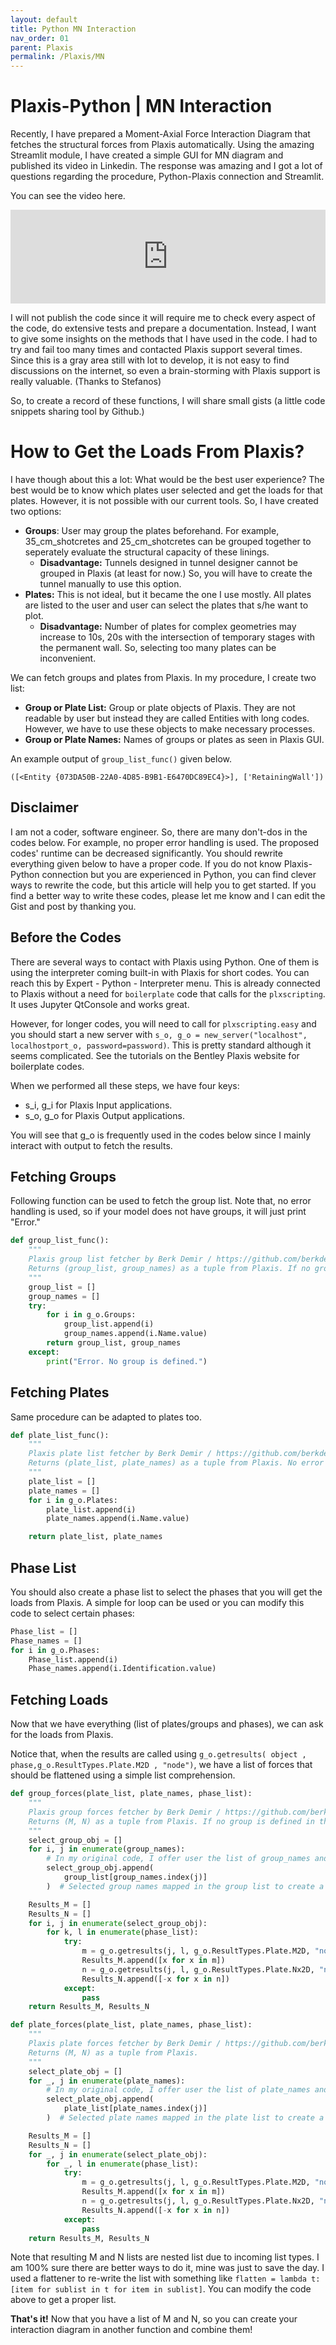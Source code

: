 ```yaml
---
layout: default
title: Python MN Interaction
nav_order: 01
parent: Plaxis
permalink: /Plaxis/MN
---
```

# Plaxis-Python | MN Interaction

Recently, I have prepared a Moment-Axial Force Interaction Diagram that fetches the structural forces from Plaxis automatically. Using the amazing Streamlit module, I have created a simple GUI for MN diagram and published its video in Linkedin. The response was amazing and I got a lot of questions regarding the procedure, Python-Plaxis connection and Streamlit.

You can see the video here.

<iframe width="100%" src="https://www.youtube.com/embed/SiaGWH5RICI" title="YouTube video player" frameborder="0" allow="accelerometer; autoplay; clipboard-write; encrypted-media; gyroscope; picture-in-picture; web-share" allowfullscreen></iframe>

I will not publish the code since it will require me to check every aspect of the code, do extensive tests and prepare a documentation. Instead, I want to give some insights on the methods that I have used in the code. I had to try and fail too many times and contacted Plaxis support several times. Since this is a gray area still with lot to develop, it is not easy to find discussions on the internet, so even a brain-storming with Plaxis support is really valuable. (Thanks to Stefanos)

So, to create a record of these functions, I will share small gists (a little code snippets sharing tool by Github.)

# How to Get the Loads From Plaxis?

I have though about this a lot: What would be the best user experience? The best would be to know which plates user selected and get the loads for that plates. However, it is not possible with our current tools. So, I have created two options:

- **Groups**: User may group the plates beforehand. For example, 35_cm_shotcretes and 25_cm_shotcretes can be grouped together to seperately evaluate the structural capacity of these linings.
    - **Disadvantage:** Tunnels designed in tunnel designer cannot be grouped in Plaxis (at least for now.) So, you will have to create the tunnel manually to use this option.
- **Plates:** This is not ideal, but it became the one I use mostly. All plates are listed to the user and user can select the plates that s/he want to plot.
    - **Disadvantage:** Number of plates for complex geometries may increase to 10s, 20s with the intersection of temporary stages with the permanent wall. So, selecting too many plates can be inconvenient.

We can fetch groups and plates from Plaxis. In my procedure, I create two list:

- **Group or Plate List:** Group or plate objects of Plaxis. They are not readable by user but instead they are called Entities with long codes. However, we have to use these objects to make necessary processes.
- **Group or Plate Names:** Names of groups or plates as seen in Plaxis GUI.

An example output of `group_list_func()` given below.

`([<Entity {073DA50B-22A0-4D85-B9B1-E6470DC89EC4}>], ['RetainingWall'])`

## Disclaimer

I am not a coder, software engineer. So, there are many don't-dos in the codes below. For example, no proper error handling is used. The proposed codes' runtime can be decreased significantly. You should rewrite everything given below to have a proper code. If you do not know Plaxis-Python connection but you are experienced in Python, you can find clever ways to rewrite the code, but this article will help you to get started. If you find a better way to write these codes, please let me know and I can edit the Gist and post by thanking you.

## Before the Codes

There are several ways to contact with Plaxis using Python. One of them is using the interpreter coming built-in with Plaxis for short codes. You can reach this by Expert - Python - Interpreter menu. This is already connected to Plaxis without a need for `boilerplate` code that calls for the `plxscripting`. It uses Jupyter QtConsole and works great.

However, for longer codes, you will need to call for `plxscripting.easy` and you should start a new server with `s_o, g_o = new_server("localhost", localhostport_o, password=password)`. This is pretty standard although it seems complicated. See the tutorials on the Bentley Plaxis website for boilerplate codes.

When we performed all these steps, we have four keys:

- s_i, g_i for Plaxis Input applications.
- s_o, g_o for Plaxis Output applications.

You will see that g_o is frequently used in the codes below since I mainly interact with output to fetch the results.

## Fetching Groups

Following function can be used to fetch the group list. Note that, no error handling is used, so if your model does not have groups, it will just print "Error."

```python
def group_list_func():
    """
    Plaxis group list fetcher by Berk Demir / https://github.com/berkdemir
    Returns (group_list, group_names) as a tuple from Plaxis. If no group is defined in the model, it will print an error and will not return a value.
    """
    group_list = []
    group_names = []
    try:
        for i in g_o.Groups:
            group_list.append(i)
            group_names.append(i.Name.value)
        return group_list, group_names
    except:
        print("Error. No group is defined.")
```

## Fetching Plates

Same procedure can be adapted to plates too.

```python
def plate_list_func():
    """
    Plaxis plate list fetcher by Berk Demir / https://github.com/berkdemir
    Returns (plate_list, plate_names) as a tuple from Plaxis. No error handling is present assuming user will not run the function without plates present in the model.
    """
    plate_list = []
    plate_names = []
    for i in g_o.Plates:
        plate_list.append(i)
        plate_names.append(i.Name.value)

    return plate_list, plate_names
```

## Phase List

You should also create a phase list to select the phases that you will get the loads from Plaxis. A simple for loop can be used or you can modify this code to select certain phases:

```python
Phase_list = []
Phase_names = []
for i in g_o.Phases:
    Phase_list.append(i)
    Phase_names.append(i.Identification.value)

```

## Fetching Loads

Now that we have everything (list of plates/groups and phases), we can ask for the loads from Plaxis.

Notice that, when the results are called using `g_o.getresults( object , phase,g_o.ResultTypes.Plate.M2D , "node")`, we have a list of forces that should be flattened using a simple list comprehension.

```python
def group_forces(plate_list, plate_names, phase_list):
    """
    Plaxis group forces fetcher by Berk Demir / https://github.com/berkdemir
    Returns (M, N) as a tuple from Plaxis. If no group is defined in the model, it will return None.
    """
    select_group_obj = []
    for i, j in enumerate(group_names):
        # In my original code, I offer user the list of group_names and user select the groups. Returned selected_group_names is used to enumerate here. This is why code is structured the way it is.
        select_group_obj.append(
            group_list[group_names.index(j)]
        )  # Selected group names mapped in the group list to create a list of Plaxis objects.

    Results_M = []
    Results_N = []
    for i, j in enumerate(select_group_obj):
        for k, l in enumerate(phase_list):
            try:
                m = g_o.getresults(j, l, g_o.ResultTypes.Plate.M2D, "node")
                Results_M.append([x for x in m])
                n = g_o.getresults(j, l, g_o.ResultTypes.Plate.Nx2D, "node")
                Results_N.append([-x for x in n])
            except:
                pass
    return Results_M, Results_N
```

```python
def plate_forces(plate_list, plate_names, phase_list):
    """
    Plaxis plate forces fetcher by Berk Demir / https://github.com/berkdemir
    Returns (M, N) as a tuple from Plaxis.
    """
    select_plate_obj = []
    for _, j in enumerate(plate_names):
        # In my original code, I offer user the list of plate_names and user select the plates. Returned selected_plate_names is used to enumerate here. This is why code is structured the way it is.
        select_plate_obj.append(
            plate_list[plate_names.index(j)]
        )  # Selected plate names mapped in the plate list to create a list of Plaxis objects.

    Results_M = []
    Results_N = []
    for _, j in enumerate(select_plate_obj):
        for _, l in enumerate(phase_list):
            try:
                m = g_o.getresults(j, l, g_o.ResultTypes.Plate.M2D, "node")
                Results_M.append([x for x in m])
                n = g_o.getresults(j, l, g_o.ResultTypes.Plate.Nx2D, "node")
                Results_N.append([-x for x in n])
            except:
                pass
    return Results_M, Results_N
```

Note that resulting M and N lists are nested list due to incoming list types. I am 100% sure there are better ways to do it, mine was just to save the day. I used a flattener to re-write the list with something like `flatten = lambda t: [item for sublist in t for item in sublist]`. You can modify the code above to get a proper list.

**That's it!** Now that you have a list of M and N, so you can create your interaction diagram in another function and combine them!